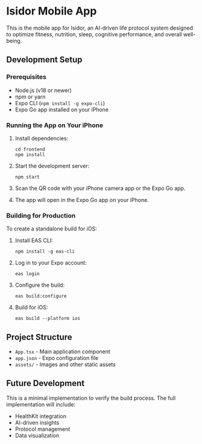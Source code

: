 # Isidor Mobile App

This is the mobile app for Isidor, an AI-driven life protocol system designed to optimize fitness, nutrition, sleep, cognitive performance, and overall well-being.

## Development Setup

### Prerequisites

- Node.js (v18 or newer)
- npm or yarn
- Expo CLI (`npm install -g expo-cli`)
- Expo Go app installed on your iPhone

### Running the App on Your iPhone

1. Install dependencies:
   ```
   cd frontend
   npm install
   ```

2. Start the development server:
   ```
   npm start
   ```

3. Scan the QR code with your iPhone camera app or the Expo Go app.

4. The app will open in the Expo Go app on your iPhone.

### Building for Production

To create a standalone build for iOS:

1. Install EAS CLI:
   ```
   npm install -g eas-cli
   ```

2. Log in to your Expo account:
   ```
   eas login
   ```

3. Configure the build:
   ```
   eas build:configure
   ```

4. Build for iOS:
   ```
   eas build --platform ios
   ```

## Project Structure

- `App.tsx` - Main application component
- `app.json` - Expo configuration file
- `assets/` - Images and other static assets

## Future Development

This is a minimal implementation to verify the build process. The full implementation will include:
- HealthKit integration
- AI-driven insights
- Protocol management
- Data visualization 
